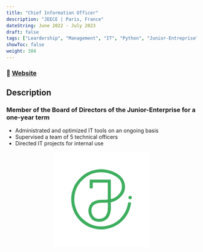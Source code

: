 ```yaml
---
title: "Chief Information Officer"
description: "JEECE | Paris, France"
dateString: June 2022 - July 2023
draft: false
tags: ["Leardership", "Management", "IT", "Python", "Junior-Entreprise", "Python", "Google Script"]
showToc: false
weight: 304
---
```

### 🔗 <a href="https://jeece.fr" target="_blank">**Website**</a>

## Description

### Member of the Board of Directors of the Junior-Enterprise for a one-year term

- Administrated and optimized IT tools on an ongoing basis
- Supervised a team of 5 technical officers
- Directed IT projects for internal use

<div style="text-align: center;">
    <img src="/experience/jeece/jeece.png" alt="Jeece logo" style="width: 50%; display: block; margin: 0 auto;">
</div>
